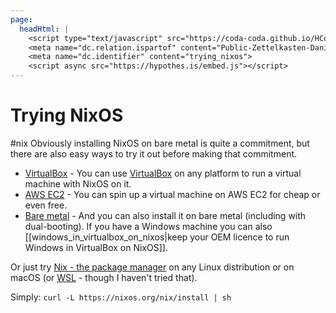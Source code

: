 ```yaml
---
page:
  headHtml: |
    <script type="text/javascript" src="https://coda-coda.github.io/HConfig/1.js"></script>
    <meta name="dc.relation.ispartof" content="Public-Zettelkasten-Daniel-Britten-(ORCID-0000-0002-7860-3595)">
    <meta name="dc.identifier" content="trying_nixos">
    <script async src="https://hypothes.is/embed.js"></script>
---
```

# Trying NixOS
#nix
Obviously installing NixOS on bare metal is quite a commitment, but there are also easy ways to try it out before making that commitment.

- [VirtualBox](https://nixos.org/download.html#nixos-virtualbox) - You can use [VirtualBox](https://www.virtualbox.org) on any platform to run a virtual machine with NixOS on it.
- [AWS EC2](https://nixos.org/download.html#nixos-amazon) - You can spin up a virtual machine on AWS EC2 for cheap or even free.
- [Bare metal](https://nixos.org/download.html#nixos-iso) - And you can also install it on bare metal (including with dual-booting). If you have a Windows machine you can also [[windows_in_virtualbox_on_nixos|keep your OEM licence to run Windows in VirtualBox on NixOS]].

Or just try [Nix - the package manager](https://nixos.org/download.html#nix-quick-install) on any Linux distribution or on macOS (or [WSL](https://nathan.gs/2019/04/12/nix-on-windows/) - though I haven't tried that).

Simply: `curl -L https://nixos.org/nix/install | sh`